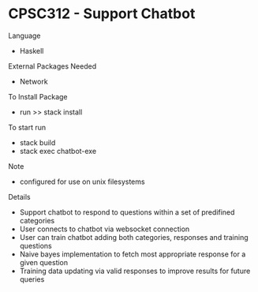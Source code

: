 # CPSC312 - Support Chatbot

Language
- Haskell

External Packages Needed
- Network

To Install Package 
- run >> stack install <package>
  
To start run
- stack build
- stack exec chatbot-exe

Note 
- configured for use on unix filesystems

Details
- Support chatbot to respond to questions within a set of predifined categories
- User connects to chatbot via websocket connection
- User can train chatbot adding both categories, responses and training questions
- Naive bayes implementation to fetch most appropriate response for a given question
- Training data updating via valid responses to improve results for future queries


